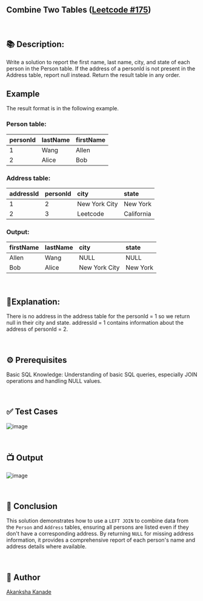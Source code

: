 
## Combine Two Tables ([Leetcode #175](https://leetcode.com/problems/combine-two-tables/description/))

<br>

## 📚 Description:
Write a solution to report the first name, last name, city, and state of each person in the Person table. If the address of a personId is not present in the Address table, report null instead.
Return the result table in any order.
<br>


##  Example
The result format is in the following example.

### Person table:

|  personId  | lastName  | firstName |
| :----------| :-------  | :-------- |
| 1          |   Wang    | Allen     |
| 2          |   Alice   | Bob       |

### Address table:

| addressId   | personId  | city           | state      |
| :---------- | :-------  | :------------- | :--------- |
| 1           |    2      | New York City  | New York   |
| 2           |    3      | Leetcode       | California |

### Output:

|  firstName  | lastName | city          | state  |
| :-----------| :------  | :----------   |:-------|
| Allen       |   Wang   | NULL          |NULL    |
| Bob         |   Alice  | New York City |New York|

<br>

## 🌟Explanation: 
There is no address in the address table for the personId = 1 so we return null in their city and state.
addressId = 1 contains information about the address of personId = 2.

<br>

## ⚙️ Prerequisites

Basic SQL Knowledge: Understanding of basic SQL queries, especially JOIN operations and handling NULL values.

<br>

## ✅ Test Cases

![image](https://github.com/user-attachments/assets/821e5fa8-6328-45ee-94fa-2ea545a91b46)

<br>

## 📺 Output

![image](https://github.com/user-attachments/assets/b31f1552-609a-4e77-a78e-fa360ee60db5)

<br>

## 📜 Conclusion
This solution demonstrates how to use a `LEFT JOIN` to combine data from the `Person` and `Address` tables, 
ensuring all persons are listed even if they don't have a corresponding address. 
By returning `NULL` for missing address information, it provides a comprehensive report of each person's name and address details where available.

<br>

## 👻 Author
[Akanksha Kanade](https://github.com/CandyBeans1609)
